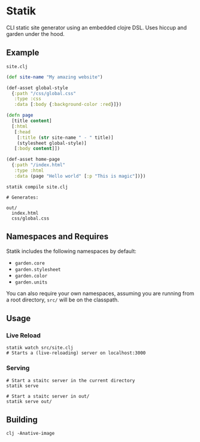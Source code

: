 # Statik

CLI static site generator using an embedded clojre DSL. Uses hiccup and garden
under the hood.


## Example

`site.clj`
```clj
(def site-name "My amazing website")

(def-asset global-style
  {:path "/css/global.css"
   :type :css
   :data [:body {:background-color :red}]})

(defn page
  [title content]
  [:html
   [:head
    [:title (str site-name " - " title)]
    (stylesheet global-style)]
   [:body content]])

(def-asset home-page
  {:path "/index.html"
   :type :html
   :data (page "Hello world" [:p "This is magic"])})
```

```
statik compile site.clj

# Generates:

out/
  index.html
  css/global.css
```

## Namespaces and Requires

Statik includes the following namespaces by default:

- `garden.core`
- `garden.stylesheet`
- `garden.color`
- `garden.units`

You can also require your own namespaces, assuming you are running from a root directory, `src/`
will be on the classpath.

## Usage

### Live Reload
```
statik watch src/site.clj
# Starts a (live-reloading) server on localhost:3000
```

### Serving
```
# Start a staitc server in the current directory
statik serve

# Start a staitc server in out/
statik serve out/
```

## Building

```
clj -Anative-image
```
